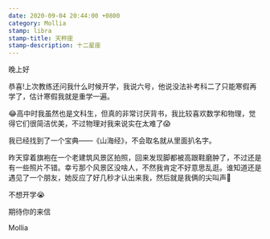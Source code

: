 ```yaml
---
date: 2020-09-04 20:44:00 +0800
category: Mollia
stamp: libra
stamp-title: 天秤座
stamp-description: 十二星座
---
```


晚上好

恭喜!上次教练还问我什么时候开学，我说六号，他说没法补考科二了只能寒假再学了，估计寒假我就是重学一遍。

😂高中时我虽然也是文科生，但真的非常讨厌背书，我比较喜欢数学和物理，觉得它们很简洁优美，不过物理对我来说实在太难了😱

我已经找到了一个宝典——《山海经》，不会取名就从里面扒名字。

昨天穿着旗袍在一个老建筑风景区拍照，回来发现脚都被高跟鞋磨肿了，不过还是有一些照片不错。幸亏那个风景区没啥人，不然我肯定不好意思乱逛。谁知道还是遇见了一个朋友，她反应了好几秒才认出来我，然后就是我俩的尖叫声🤣

不想开学😭

期待你的来信

Mollia 
